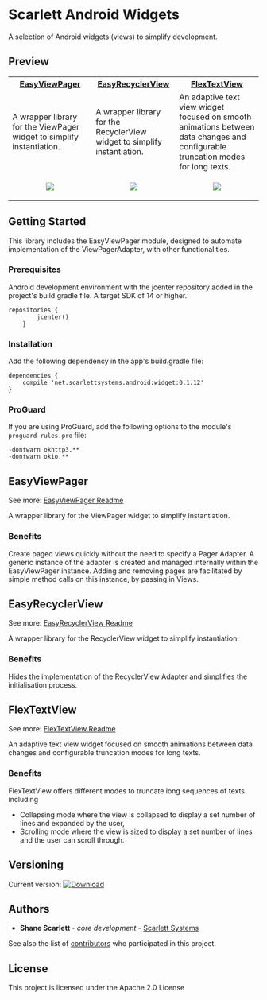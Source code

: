 # Scarlett Android Widgets

A selection of Android widgets (views) to simplify development.

## Preview

<table width="100%" align="center">
    <tr>
        <th width="33%">
            <a href="../master/EASY_VIEW_PAGER.md">EasyViewPager</a>
        </th>
        <th width="33%">
            <a href="../master/EASY_RECYCLER_VIEW.md">EasyRecyclerView</a>
        </th>
        <th width="33%">
            <a href="../master/FLEX_TEXT_VIEW.md">FlexTextView</a>
        </th>
    </tr>
    <tr>
        <td>A wrapper library for the ViewPager widget to simplify instantiation.</td>
        <td>A wrapper library for the RecyclerView widget to simplify instantiation.</td>
        <td>An adaptive text view widget focused on smooth animations between data changes and configurable truncation modes
            for long texts.</td>
    </tr>
    <tr>
        <td>
            <p align="center">
                <img src="https://raw.githubusercontent.com/shanescarlett/Android-Widgets/master/samples/EasyViewPagerDemo.gif" />
            </p>
        </td>
        <td>
            <p align="center">
                <img src="https://raw.githubusercontent.com/shanescarlett/Android-Widgets/master/samples/EasyRecyclerViewDemo.gif" />
            </p>
        </td>
        <td>
            <p align="center">
                <img src="https://raw.githubusercontent.com/shanescarlett/Android-Widgets/master/samples/FlexTextViewDemo.gif" />
            </p>
        </td>
    </tr>
</table>

## Getting Started

This library includes the EasyViewPager module, designed to automate implementation of the ViewPagerAdapter, with other functionalities.

### Prerequisites

Android development environment with the jcenter repository added in the project's build.gradle file.
A target SDK of 14 or higher.

```
repositories {
        jcenter()
    }
```

### Installation

Add the following dependency in the app's build.gradle file:

```
dependencies {
    compile 'net.scarlettsystems.android:widget:0.1.12'
}
```

### ProGuard

If you are using ProGuard, add the following options to the module's `proguard-rules.pro` file:

```
-dontwarn okhttp3.**
-dontwarn okio.**
```

## EasyViewPager
See more: [EasyViewPager Readme](../master/EASY_VIEW_PAGER.md)

A wrapper library for the ViewPager widget to simplify instantiation.

### Benefits

Create paged views quickly without the need to specify a Pager Adapter. A generic instance of the adapter is created and managed internally within the EasyViewPager instance. Adding and removing pages are facilitated by simple method calls on this instance, by passing in Views.

## EasyRecyclerView
See more: [EasyRecyclerView Readme](../master/EASY_RECYCLER_VIEW.md)

A wrapper library for the RecyclerView widget to simplify instantiation.

### Benefits

Hides the implementation of the RecyclerView Adapter and simplifies the initialisation process.

## FlexTextView
See more: [FlexTextView Readme](../master/FLEX_TEXT_VIEW.md)

An adaptive text view widget focused on smooth animations between data changes and configurable truncation modes for long texts.

### Benefits

FlexTextView offers different modes to truncate long sequences of texts including
* Collapsing mode where the view is collapsed to display a set number of lines and expanded by the user,
* Scrolling mode where the view is sized to display a set number of lines and the user can scroll through.


## Versioning

Current version: [ ![Download](https://api.bintray.com/packages/shanescarlett/net.scarlettsystems.android/widget/images/download.svg) ](https://bintray.com/shanescarlett/net.scarlettsystems.android/widget/_latestVersion/link)

## Authors

* **Shane Scarlett** - *core development* - [Scarlett Systems](https://scarlettsystems.net)

See also the list of [contributors](https://github.com/your/project/contributors) who participated in this project.

## License

This project is licensed under the Apache 2.0 License
